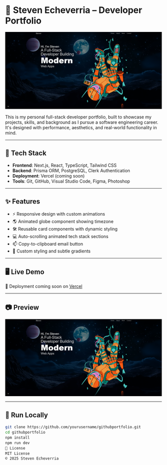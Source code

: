 # 💼 Steven Echeverria – Developer Portfolio

![Portfolio Preview](public/githubportfolio.png)

This is my personal full-stack developer portfolio, built to showcase my projects, skills, and background as I pursue a software engineering career. It's designed with performance, aesthetics, and real-world functionality in mind.

---

## 🔧 Tech Stack

- **Frontend**: Next.js, React, TypeScript, Tailwind CSS
- **Backend**: Prisma ORM, PostgreSQL, Clerk Authentication
- **Deployment**: Vercel (coming soon)
- **Tools**: Git, GitHub, Visual Studio Code, Figma, Photoshop

---

## ✨ Features

- ⚡ Responsive design with custom animations
- 🌎 Animated globe component showing timezone
- 🛠️ Reusable card components with dynamic styling
- 💻 Auto-scrolling animated tech stack sections
- 📫 Copy-to-clipboard email button
- 🎨 Custom styling and subtle gradients

---

## 🖥️ Live Demo

🔗 Deployment coming soon on [Vercel](https://vercel.com)

---

## 📷 Preview

![Portfolio Screenshot](public/githubportfolio.png)

---

## 🚀 Run Locally

```bash
git clone https://github.com/yourusername/githubportfolio.git
cd githubportfolio
npm install
npm run dev
📄 License
MIT License
© 2025 Steven Echeverria
